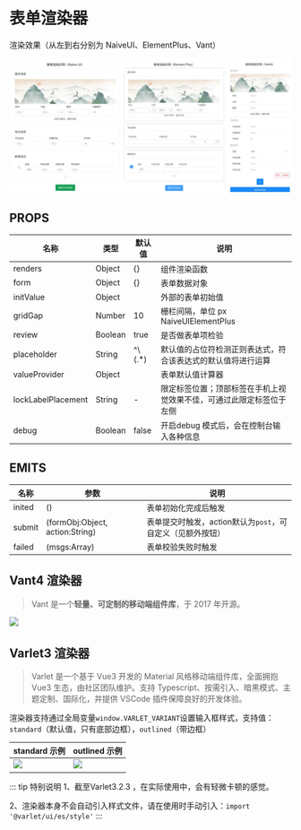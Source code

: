 # 表单渲染器

渲染效果（从左到右分别为 NaiveUI、ElementPlus、Vant）

![](/renders.webp)

## PROPS

名称|类型|默认值|说明
-|-|-|-
renders|Object|{}|组件渲染函数
form|Object|{}|表单数据对象
initValue|Object||外部的表单初始值
gridGap|Number|10|栅栏间隔，单位 px <Badge>NaiveUI</Badge><Badge>ElementPlus</Badge>
review|Boolean|true|是否做表单项检验
placeholder|String|^\\${(.*)}$|默认值的占位符检测正则表达式，符合该表达式的默认值将进行运算
valueProvider|Object||表单默认值计算器
lockLabelPlacement|String|-|限定标签位置；顶部标签在手机上视觉效果不佳，可通过此限定标签位于左侧
debug|Boolean|false|开启debug 模式后，会在控制台输入各种信息

## EMITS

名称|参数|说明
-|-|-
inited|()|表单初始化完成后触发
submit|(formObj:Object, action:String)|表单提交时触发，action默认为`post`，可自定义（见额外按钮）
failed|(msgs:Array)|表单校验失败时触发

## Vant4 渲染器
> Vant 是一个**轻量、可定制的移动端组件库**，于 2017 年开源。

![](/screenshot/render-vant.webp)


## Varlet3 渲染器
> Varlet 是一个基于 Vue3 开发的 Material 风格移动端组件库，全面拥抱 Vue3 生态，由社区团队维护。支持 Typescript、按需引入、暗黑模式、主题定制、国际化，并提供 VSCode 插件保障良好的开发体验。

渲染器支持通过全局变量`window.VARLET_VARIANT`设置输入框样式，支持值： `standard`（默认值，只有底部边框），`outlined`（带边框）

standard 示例|outlined 示例
-|-
![](/screenshot/render-varlet.webp)|![](/screenshot/render-varlet-outline.webp)

::: tip 特别说明
1、截至Varlet<Badge>3.2.3</Badge> ，在实际使用中，会有轻微卡顿的感觉。

2、渲染器本身不会自动引入样式文件，请在使用时手动引入：`import '@varlet/ui/es/style'`
:::
